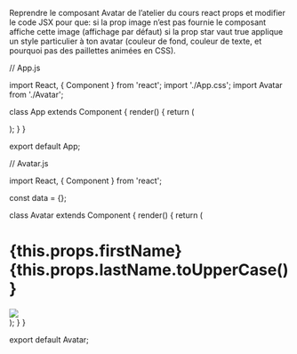 Reprendre le composant Avatar de l’atelier du cours react props et modifier le code JSX pour que:
si la prop image n’est pas fournie le composant affiche cette image (affichage par défaut)
si la prop star vaut true applique un style particulier à ton avatar (couleur de fond, couleur de texte, et pourquoi pas des paillettes animées en CSS).


// App.js


import React, { Component } from 'react';
import './App.css';
import Avatar from './Avatar';

class App extends Component {
  render() {
    return (
      <div>
        <Avatar
          firstName='Bart'
          lastName='Simpsons'
          image='https://i.skyrock.net/7605/73177605/pics/2883983638_1.png'
        />
        <Avatar
          firstName='Lisa'
          lastName='Simpsons'
          image='https://upload.wikimedia.org/wikipedia/en/thumb/e/ec/Lisa_Simpson.png/220px-Lisa_Simpson.png'
        />
        <Avatar
          firstName='Homer'
          lastName='Simpsons'
          image='https://vignette.wikia.nocookie.net/simpsons/images/3/33/Homer.png/revision/latest?cb=20110703093455&path-prefix=fr'
        />
      </div>
    );
  }
}

export default App;


// Avatar.js

import React, { Component } from 'react';

const data = {};

class Avatar extends Component {
  render() {
    return (
      <div>
        <h1>
          {this.props.firstName} {this.props.lastName.toUpperCase()}
        </h1>
        <img src={this.props.image} />
      </div>
    );
  }
}

export default Avatar;
